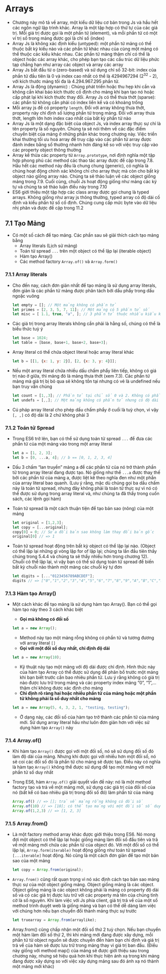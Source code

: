 # Arrays

- Chương này mô tả về array, một kiểu dữ liệu cơ bản trong Js và hầu hết các ngôn ngữ lập trình khác. Array là một tập hợp có thứ tự của các giá trị. Mỗi giá trị được gọi là một phần tử (element), và mỗi phần tử có một ví trị số trong mảng được gọi là chỉ số (index)
- Array Js là không xác định kiểu (untyped): một phần tử mảng có thể thuộc bất kỳ kiểu nào và các phần tử khác nhau của cùng một mảng có thể thuộc các kiểu khác nhau. Các phần tử mảng thậm chí có thể là object hoặc các array khác, cho phép bạn tạo các cấu trúc dữ liệu phức tạp chẳng hạn như array các object và array các array
- Array Js bắt đầu từ o (zero-based) và sử dụng chỉ số 32-bit: index của phần tử đầu tiên là 0 và index cao nhất có thể là 4294967294 (2<sup>32</sup> - 2), với kích thước mảng tối đa là 4.294.967.295 phần tử.
- Array Js là động (dynamic) : Chúng phát triển hoặc thu hẹp khi cần và không cần khai báo kích thước cố định cho mảng khi bạn tạo nó hoặc cấp phát lại khi kích thước thay đổi. Array Js có thể thưa thớt (sparse): các phần tử không cần phải có index liền kề và có khoảng trống
- Mỗi array js đề có property `length`. Đổi với array không thưa thớt, property này chỉ định số lượng phần tử trong mảng. Đối với array thưa thớt, length lớn hơn index cao nhất của bất kỳ phần tử nào
- Array Js là một dạng đặc biệt của object Js, và index array thực sự chỉ là tên property là số nguyên. Chúng ta sẽ nói thêm về các đặc điểm chuyển biệt của mảng ở những phần khác trong chương này. Việc triển khai thường tối ưu hoá array để truy cập vào các phần tử array được đánh index bằng số thường nhanh hơn đáng kể so với việc truy cập vào các property object thông thường
- Array kế thừa các property từ `Array.prototype`, nơi định nghĩa một tập hợp phong phú các method các thao tác array được đề cập trong 7.8. Hầu hết các method này đều là chung chung (generic), có nghĩa là chúng hoạt động chính xác không chỉ cho array thực mà còn cho bất kỳ object nào giống array nào. Chúng ta sẽ thảo luận về các object giống mảng trong 7.9. Cuối cùng, chuỗi Js hoạt động giống như mảng các ký tự và chúng ta sẽ thảo luận điều này trong 7.10
- ES6 giới thiệu một tập hợp các class array được gọi chung là typed arrays. Không giống như array js thông thường, typed array có độ dài cố định và kiểu phần tử số cố định. Chúng cung cấp mức byte vào dữ liệu nhị phân và được đề cập trong 11.2

## **7.1 Tạo Mảng**

- Có một số cách để tạo mảng. Các phần sau sẽ giải thích cách tạo mảng bằng
    - Array literals (Lịch sử mảng)
    - Toán tử spread `...` trên một object có thể lặp lại (iterable object)
    - Hàm tạo Array()
    - Các method factory `Array.of()` và `Array.form()`

### **7.1.1 Array literals**

- Cho đến nay, cách đơn giản nhất để tạo mảng là sử dụng array literals, đơn giản là các phần tử mảng được phân tách bởi dấu phẩy trong dấu ngoặc vuông
    
    ```jsx
    let empty = []; // Một mảng không có phần tử
    let primes = [2, 3, 5, 7, 11]; // Một mảng có 5 phần tử số
    let misc = [ 1.1, true, "a", ]; // 3 phần tử thuộc nhiều kiểu khác nhau + dấu phẩy ở cuối
    ```
    
- Các giá trị trong array literals không cần phải là hằng số, chúng có thể là biểu thức tuỳ ý
    
    ```jsx
    let base = 1024;
    let table = [base, base+1, base+2, base+3];
    ```
    
- Array literal có thể chứa object literal hoặc array literal khác
    
    ```jsx
    let b = [[1, {x: 1, y: 2}], [2, {x: 3, y: 4}]];
    ```
    
- Nếu một array literal chứa nhiều dấu chấm phẩy liên tiếp, không có giá trị nào ở giữa, thì mảng đó là mảng thưa thớt (xem 7.3). Các phần tử mảng mà giá trị bị bỏ qua sẽ không tồn tại nhưng có vẻ là undefined nếu bạn truy vấn chúng
    
    ```jsx
    let count = [1,,3]; // Phần tử tại chỉ số 0 và 2. Không có phần tử tại chỉ số 1
    let undefs = [,,]; // Một mảng không có phần tử nhưng có độ dài là 2
    ```
    
- Cú pháp array literal cho phép  dấu chấm phẩy ở cuối là tuỳ chọn, vì vậy `[, ,]` có độ dài là 2 chứ không phải 3

### **7.1.2 Toán tử Spread**

- Trong ES6 trở lên, bạn có thể sử dụng toán tử spread `...` để đưa các phần tử của một mảng vào trong một array literal
    
    ```jsx
    let a = [1, 2, 3];
    let b = [0, ...a, 4]; // b == [0, 1, 2, 3, 4]
    ```
    
- Dấu 3 chấm “lan truyền” mảng a để các phần tử của nó trở thành phần tử trong array literal đang được tạo. Nó giống như thể `...a` được thay thế bởi các phần tử của mảng a, được liệt kê theo nghĩa đen như một phần của array literal bao quanh. (Lưu ý rằng, mặc dù chúng gọi ba dấu chấm này là toán tử spread, nhưng đây không phải là toán tử thực sự vì nó có thể được sử dụng trong array literal và, như chúng ta đã thấy trong cuốn sách, các lệnh gọi hàm)
- Toán tử spread là một cách thuận tiện để tạo bản sao (nông) của một mảng
    
    ```jsx
    let original = [1,2,3];
    let copy = [...original];
    copy[0] = 0; // Sửa đổi bản sao không làm thay đổi bản gốc
    original[0] // => 1
    ```
    
- Toán tử spread hoạt động trên bất kỳ object có thể lặp lại nào. (Object có thể lặp lại những gì vòng lặp for of lặp lại; chúng ta lần đầu tiên thấy chúng trong  5.4.4 và chúng ta sẽ thấy nhiều hơn trong chương 12). Chuỗi có thể lặp lại, vì vậy bạn có thể sử dụng toán tử spread để biến bất kỳ chuỗi nào thành một mảng các chuỗi ký tự đơn
    
    ```jsx
    let digits = [..."0123456789ABCDEF"];
    digits // => ["0","1","2","3","4","5","6","7","8","9","A","B","C","D","E","F"]
    ```
    

### **7.1.3 Hàm tạo Array()**

- Một cách khác đề tạo mảng là sử dụng hàm tạo Array(). Bạn có thể gọi hàm tạo này theo 3 cách khác biệt
    - **Gọi mà không có đối số**
    
    ```jsx
    let a = new Array();
    ```
    
    - Method này tạo một mảng rỗng không có phần tử và tương đương với array literal `[]`
    - **Gọi với một đối số duy nhất, chỉ định độ dài**
    
    ```jsx
    let a = new Array(10);
    ```
    
    - Kỹ thuật này tạo một mảng với độ dài được chỉ định. Hình thức này của hàm tạo Array có thể được sử dụng để phân bổ trước một mảng khi bạn biết trước cần bao nhiêu phần tử. Lưu ý rằng không có giá trị nào được lưu trữ trong mảng và các property index mảng “0”, “1”,… thậm chí không được xác định cho mảng
    - **Chỉ định rõ ràng hai hoặc nhiều phần tử của mảng hoặc một phần tử không phải là số duy nhất cho mảng**
    
    ```jsx
    let a = new Array(5, 4, 3, 2, 1, "testing, testing");
    ```
    
    - Ở dạng này, các đối số của hàm tạo trở thành các phần tử của mảng mới. Sử dụng array literal hầu như luôn đơn giản hơn với việc sử dụng hàm tạo `Array()` này

### **7.1.4 Array.of()**

- Khi hàm tạo `Array()` được gọi với một đối số, nó sẽ sử dụng đối số đó làm độ dài của mảng. Nhưng khi được gọi với nhiều hơn một đối số, nó sẽ coi các đối số đó là phần tử cho mảng sẽ được tạo. Điều này có nghĩa là hàm tạo `Array()` không thể được sử dụng để tạo một mảng với một phần tử số duy nhất
- Trong ES6, hàm `Array.of()` giải quyết vấn đề này: nó là một method factory tạo và trả về một mảng mới, sử dụng các giá trị của đối số của nó (bất kể có bao nhiêu giá trị trong đối số đó) làm phần tử của mảng
    
    ```jsx
    Array.of() // => []; trả về mảng rỗng không có đối số
    Array.of(10) // => [10]; có thể tạo mảng với một đối số số duy nhất
    Array.of(1,2,3) // => [1, 2, 3]
    ```
    

### **7.1.5 Array.from()**

- Là một factory method array khác được giới thiệu trong ES6. Nó mong đợi một object có thể lặp lại hoặc giống mảng làm đối số đầu tiên và trả về một mảng mới chứa các phần tử của object đó. Với một đối số có thể lặp lại, `Array.form(iterable)` hoạt động giống như toán tử spread `[...iterable]` hoạt động. Nó cũng là một cách đơn giản để tạo một bản sao của một mảng
    
    ```jsx
    let copy = Array.from(original);
    ```
    
- `Array.from()` cũng rất quan trọng vì nó xác định cách tạo bản sao mảng thực sự của một object giống mảng. Object giống mảng là các object. Object giống mảng là các object không phải là mảng có property độ dài số và có các giá trị được lưu trữ với các property mà tên của chúng tình cờ là số nguyên. Khi làm việc với Js phía client, giá trị trả về của một số method trình duyệt web là giống mảng và bạn có thể dễ dàng làm việc với chúng hơn nếu bạn chuyển đổi thành mảng thực sự trước
    
    ```jsx
    let truearray = Array.from(arraylike);
    ```
    
- Array.from() cũng chấp nhận một đối số thứ 2 tuỳ chọn. Nếu bạn chuyển một hàm làm đối số thứ 2, thì khi mảng mới đang được xây dựng, mỗi phần tử từ object nguồn sẽ được chuyển đến hàm bạn chỉ định và giá trị trả về của hàm sẽ được lưu trữ trong mảng thay vì  giá trị ban đầu. (Điều này giống với method map() của mảng sẽ được giới thiệu sau trong chương này, nhưng sẽ hiệu quả hơn khi thực hiện ánh xạ trong khi mảng đang được xây dựng so với việc xây dựng mảng sau đó ánh xạ nó thành một mảng mới khác)
